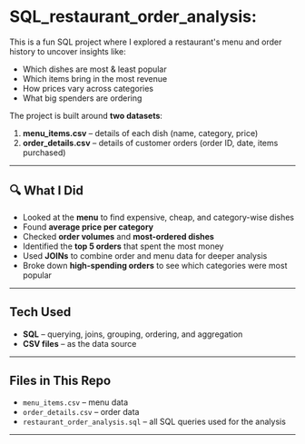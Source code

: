 # SQL_restaurant_order_analysis:

This is a fun SQL project where I explored a restaurant's menu and order history to uncover insights like:
- Which dishes are most & least popular  
- Which items bring in the most revenue  
- How prices vary across categories  
- What big spenders are ordering  

The project is built around **two datasets**:
1. **menu_items.csv** – details of each dish (name, category, price)
2. **order_details.csv** – details of customer orders (order ID, date, items purchased)

---

## 🔍 What I Did
- Looked at the **menu** to find expensive, cheap, and category-wise dishes  
- Found **average price per category**  
- Checked **order volumes** and **most-ordered dishes**  
- Identified the **top 5 orders** that spent the most money  
- Used **JOINs** to combine order and menu data for deeper analysis  
- Broke down **high-spending orders** to see which categories were most popular  

---

## Tech Used
- **SQL** – querying, joins, grouping, ordering, and aggregation  
- **CSV files** – as the data source  

---

## Files in This Repo
- `menu_items.csv` – menu data  
- `order_details.csv` – order data  
- `restaurant_order_analysis.sql` – all SQL queries used for the analysis  

---



